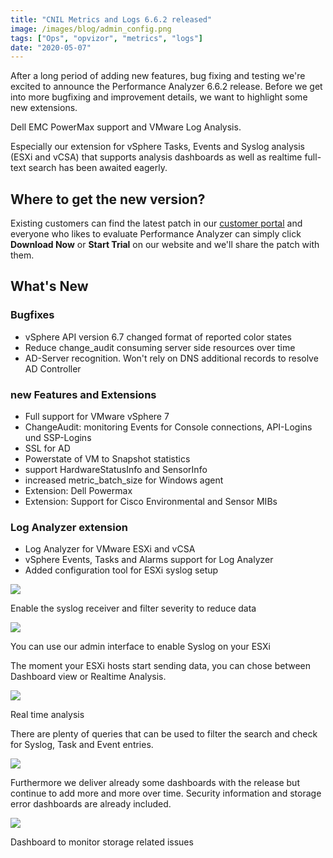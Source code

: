 ```yaml
---
title: "CNIL Metrics and Logs 6.6.2 released"
image: /images/blog/admin_config.png
tags: ["Ops", "opvizor", "metrics", "logs"]
date: "2020-05-07"
---
```


After a long period of adding new features, bug fixing and testing we're excited to announce the Performance Analyzer 6.6.2 release.
Before we get into more bugfixing and improvement details, we want to highlight some new extensions.

Dell EMC PowerMax support and VMware Log Analysis.

Especially our extension for vSphere Tasks, Events and Syslog analysis (ESXi and vCSA) that supports analysis dashboards as well as realtime full-text search has been awaited eagerly.

## Where to get the new version?

Existing customers can find the latest patch in our [customer portal](https://www.opvizor.com/activecustomer/) and everyone who likes to evaluate Performance Analyzer can simply click **Download Now** or **Start Trial** on our website and we'll share the patch with them.

## What's New

### Bugfixes

- vSphere API version 6.7 changed format of reported color states
- Reduce change\_audit consuming server side resources over time
- AD-Server recognition. Won't rely on DNS additional records to resolve AD Controller

### new Features and Extensions

- Full support for VMware vSphere 7
- ChangeAudit: monitoring Events for Console connections, API-Logins und SSP-Logins
- SSL for AD
- Powerstate of VM to Snapshot statistics
- support HardwareStatusInfo and SensorInfo
- increased metric\_batch\_size for Windows agent
- Extension: Dell Powermax
- Extension: Support for Cisco Environmental and Sensor MIBs

### Log Analyzer extension

- Log Analyzer for VMware ESXi and vCSA
- vSphere Events, Tasks and Alarms support for Log Analyzer
- Added configuration tool for ESXi syslog setup

![](/images/blog/admin_config.png)

Enable the syslog receiver and filter severity to reduce data

![](/images/blog/admin_config-change-esx-896x1024.png)

You can use our admin interface to enable Syslog on your ESXi

The moment your ESXi hosts start sending data, you can chose between Dashboard view or Realtime Analysis.

![](/images/blog/Explore-1024x984.png)

Real time analysis

There are plenty of queries that can be used to filter the search and check for Syslog, Task and Event entries.

![](/images/blog/explore-detail-1024x517.png)

Furthermore we deliver already some dashboards with the release but continue to add more and more over time. Security information and storage error dashboards are already included.

![](/images/blog/dashboard-2-1024x415.png)

Dashboard to monitor storage related issues
